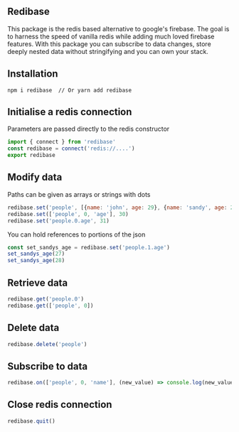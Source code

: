 ## Redibase

This package is the redis based alternative to google's firebase.
The goal is to harness the speed of vanilla redis while adding much loved firebase features.
With this package you can subscribe to data changes, store deeply nested data without stringifying and you can own your stack.


## Installation
```
npm i redibase  // Or yarn add redibase
```

## Initialise a redis connection
Parameters are passed directly to the redis constructor
```js
import { connect } from 'redibase'
const redibase = connect('redis://....')
export redibase
```
## Modify data
Paths can be given as arrays or strings with dots
```js
redibase.set('people', [{name: 'john', age: 29}, {name: 'sandy', age: 26}])) 
redibase.set(['people', 0, 'age'], 30)
redibase.set('people.0.age', 31)
```
You can hold references to portions of the json
```js
const set_sandys_age = redibase.set('people.1.age')
set_sandys_age(27) 
set_sandys_age(28) 
```
## Retrieve data
```js
redibase.get('people.0')
redibase.get(['people', 0])
```
## Delete data
```js
redibase.delete('people') 
```

## Subscribe to data
```js
redibase.on(['people', 0, 'name'], (new_value) => console.log(new_value))
```

## Close redis connection
```js
redibase.quit()
```


